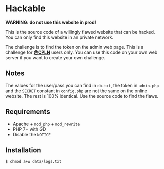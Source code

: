 # Hackable

**WARNING: do not use this website in prod!**

This is the source code of a willingly flawed website that can be hacked. You can only find this website in an private network.

The challenge is to find the token on the admin web page. This is a challenge for **[@CPLN](https://github.com/CPLN)** users only. You can use this code on your own web server if you want to create your own challenge.

## Notes

The values for the user/pass you can find in `db.txt`, the token in `admin.php` and the `SECRET` constant in `config.php` are not the same on the online website. The rest is 100% identical. Use the source code to find the flaws.

## Requirements

- Apache + `mod_php` + `mod_rewrite`
- PHP 7+ with GD
- Disable the `NOTICE`

## Installation

```
$ chmod a+w data/logs.txt
```
